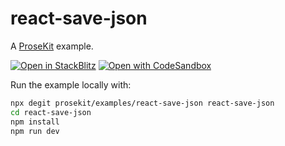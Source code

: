 # react-save-json

A [ProseKit](https://prosekit.dev) example.

[![Open in StackBlitz](https://developer.stackblitz.com/img/open_in_stackblitz.svg)](https://stackblitz.com/github/prosekit/examples/tree/master/react-save-json)
[![Open with CodeSandbox](https://assets.codesandbox.io/github/button-edit-lime.svg)](https://codesandbox.io/p/sandbox/github/prosekit/examples/tree/master/react-save-json)

Run the example locally with:

```bash
npx degit prosekit/examples/react-save-json react-save-json
cd react-save-json
npm install
npm run dev
```
